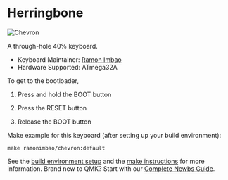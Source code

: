 # Herringbone

![Chevron](https://i.imgur.com/SQyS0j8l.png)

A through-hole 40% keyboard.

* Keyboard Maintainer: [Ramon Imbao](https://github.com/ramonimbao)
* Hardware Supported: ATmega32A

To get to the bootloader,

1. Press and hold the BOOT button

2. Press the RESET button

3. Release the BOOT button

Make example for this keyboard (after setting up your build environment):

    make ramonimbao/chevron:default

See the [build environment setup](https://docs.qmk.fm/#/getting_started_build_tools) and the [make instructions](https://docs.qmk.fm/#/getting_started_make_guide) for more information. Brand new to QMK? Start with our [Complete Newbs Guide](https://docs.qmk.fm/#/newbs).
